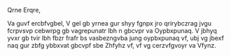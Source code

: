 Qrne Erqre,

Va guvf ercbfvgbel, V gel gb yrnea gur shyy fgnpx jro qrirybczrag jvgu fcrpvsvp cebwrpg gb vagrepunatr lbh n gbcvpr va Oypbxpunaq. V jbhyq yvxr gb tvir lbh fbzr frafr bs vasbezngvba jung oypbxpunaq vf, ubj vg jbexf naq gur zbfg ybbxvat gbcvpf sbe Zhfyhz vf, vf vg cerzvfgvoyr va Vfynz.
